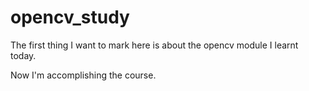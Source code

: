 # opencv_study
The first thing I want to mark here is about the opencv module I learnt today.

Now I'm accomplishing the course.
